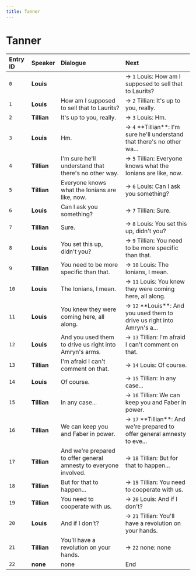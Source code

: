 ```yaml
---
title: Tanner
---
```


# Tanner


| Entry ID | Speaker | Dialogue | Next |
| :------- | :------ | :------- | :------------ |
| `0` | **Louis** |  | → `1` Louis: How am I supposed to sell that to Laurits? |
| `1` | **Louis** | How am I supposed to sell that to Laurits? | → `2` Tillian: It's up to you, really\. |
| `2` | **Tillian** | It's up to you, really\. | → `3` Louis: Hm\. |
| `3` | **Louis** | Hm\. | → `4` \*\*Tillian\*\*: I'm sure he'll understand that there's no other wa\.\.\. |
| `4` | **Tillian** | I'm sure he'll understand that there's no other way\. | → `5` Tillian: Everyone knows what the Ionians are like, now\. |
| `5` | **Tillian** | Everyone knows what the Ionians are like, now\. | → `6` Louis: Can I ask you something? |
| `6` | **Louis** | Can I ask you something? | → `7` Tillian: Sure\. |
| `7` | **Tillian** | Sure\. | → `8` Louis: You set this up, didn't you? |
| `8` | **Louis** | You set this up, didn't you? | → `9` Tillian: You need to be more specific than that\. |
| `9` | **Tillian** | You need to be more specific than that\. | → `10` Louis: The Ionians, I mean\. |
| `10` | **Louis** | The Ionians, I mean\. | → `11` Louis: You knew they were coming here, all along\. |
| `11` | **Louis** | You knew they were coming here, all along\. | → `12` \*\*Louis\*\*: And you used them to drive us right into Amryn's a\.\.\. |
| `12` | **Louis** | And you used them to drive us right into Amryn's arms\. | → `13` Tillian: I'm afraid I can't comment on that\. |
| `13` | **Tillian** | I'm afraid I can't comment on that\. | → `14` Louis: Of course\. |
| `14` | **Louis** | Of course\. | → `15` Tillian: In any case\.\.\. |
| `15` | **Tillian** | In any case\.\.\. | → `16` Tillian: We can keep you and Faber in power\. |
| `16` | **Tillian** | We can keep you and Faber in power\. | → `17` \*\*Tillian\*\*: And we're prepared to offer general amnesty to eve\.\.\. |
| `17` | **Tillian** | And we're prepared to offer general amnesty to everyone involved\. | → `18` Tillian: But for that to happen\.\.\. |
| `18` | **Tillian** | But for that to happen\.\.\. | → `19` Tillian: You need to cooperate with us\. |
| `19` | **Tillian** | You need to cooperate with us\. | → `20` Louis: And if I don't? |
| `20` | **Louis** | And if I don't? | → `21` Tillian: You'll have a revolution on your hands\. |
| `21` | **Tillian** | You'll have a revolution on your hands\. | → `22` none: none |
| `22` | **none** | none | End |
